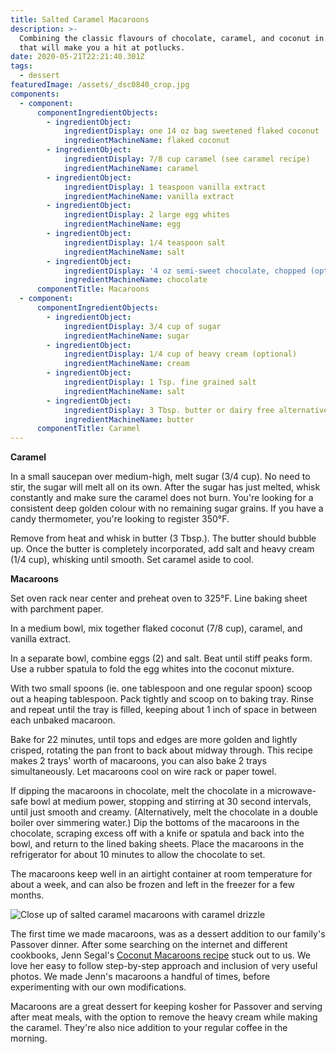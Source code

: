 ```yaml
---
title: Salted Caramel Macaroons
description: >-
  Combining the classic flavours of chocolate, caramel, and coconut in a dessert
  that will make you a hit at potlucks.
date: 2020-05-21T22:21:40.301Z
tags:
  - dessert
featuredImage: /assets/_dsc0840_crop.jpg
components:
  - component:
      componentIngredientObjects:
        - ingredientObject:
            ingredientDisplay: one 14 oz bag sweetened flaked coconut
            ingredientMachineName: flaked coconut
        - ingredientObject:
            ingredientDisplay: 7/8 cup caramel (see caramel recipe)
            ingredientMachineName: caramel
        - ingredientObject:
            ingredientDisplay: 1 teaspoon vanilla extract
            ingredientMachineName: vanilla extract
        - ingredientObject:
            ingredientDisplay: 2 large egg whites
            ingredientMachineName: egg
        - ingredientObject:
            ingredientDisplay: 1/4 teaspoon salt
            ingredientMachineName: salt
        - ingredientObject:
            ingredientDisplay: '4 oz semi-sweet chocolate, chopped (optional)'
            ingredientMachineName: chocolate
      componentTitle: Macaroons
  - component:
      componentIngredientObjects:
        - ingredientObject:
            ingredientDisplay: 3/4 cup of sugar
            ingredientMachineName: sugar
        - ingredientObject:
            ingredientDisplay: 1/4 cup of heavy cream (optional)
            ingredientMachineName: cream
        - ingredientObject:
            ingredientDisplay: 1 Tsp. fine grained salt
            ingredientMachineName: salt
        - ingredientObject:
            ingredientDisplay: 3 Tbsp. butter or dairy free alternative
            ingredientMachineName: butter
      componentTitle: Caramel
---
```

**Caramel**

In a small saucepan over medium-high, melt sugar (3/4 cup). No need to stir, the sugar will melt all on its own. After the sugar has just melted, whisk constantly and make sure the caramel does not burn. You're looking for a consistent deep golden colour with no remaining sugar grains. If you have a candy thermometer, you're looking to register 350°F.

Remove from heat and whisk in butter (3 Tbsp.). The butter should bubble up. Once the butter is completely incorporated, add salt and heavy cream (1/4 cup), whisking until smooth. Set caramel aside to cool.

**Macaroons**

Set oven rack near center and preheat oven to 325°F. Line baking sheet with parchment paper. 

In a medium bowl, mix together flaked coconut (7/8 cup), caramel, and vanilla extract. 

In a separate bowl, combine eggs (2) and salt. Beat until stiff peaks form. Use a rubber spatula to fold the egg whites into the coconut mixture. 

With two small spoons (ie. one tablespoon and one regular spoon) scoop out a heaping tablespoon. Pack tightly and scoop on to baking tray. Rinse and repeat until the tray is filled, keeping about 1 inch of space in between each unbaked macaroon. 

Bake for 22 minutes, until tops and edges are more golden and lightly crisped, rotating the pan front to back about midway through. This recipe makes 2 trays' worth of macaroons, you can also bake 2 trays simultaneously. Let macaroons cool on wire rack or paper towel. 

If dipping the macaroons in chocolate, melt the chocolate in a microwave-safe bowl at medium power, stopping and stirring at 30 second intervals, until just smooth and creamy. (Alternatively, melt the chocolate in a double boiler over simmering water.) Dip the bottoms of the macaroons in the chocolate, scraping excess off with a knife or spatula and back into the bowl, and return to the lined baking sheets. Place the macaroons in the refrigerator for about 10 minutes to allow the chocolate to set. 

The macaroons keep well in an airtight container at room temperature for about a week, and can also be frozen and left in the freezer for a few months. 

![Close up of salted caramel macaroons with caramel drizzle](/assets/_dsc0850_adjust.jpg "salted caramel macaroons with caramel drizzle ")

The first time we made macaroons, was as a dessert addition to our family's Passover dinner. After some searching on the internet and different cookbooks, Jenn Segal's [Coconut Macaroons recipe](https://www.onceuponachef.com/recipes/coconut-macaroons.html) stuck out to us. We love her easy to follow step-by-step approach and inclusion of very useful photos. We made Jenn's macaroons a handful of times, before experimenting with our own modifications. 

Macaroons are a great dessert for keeping kosher for Passover and serving after meat meals, with the option to remove the heavy cream while making the caramel. They're also nice addition to your regular coffee in the morning.
